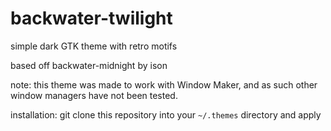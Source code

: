 # backwater-twilight
simple dark GTK theme with retro motifs

based off backwater-midnight by ison

note: this theme was made to work with Window Maker, and as such other window managers have not been tested.

installation: git clone this repository into your `~/.themes` directory and apply

